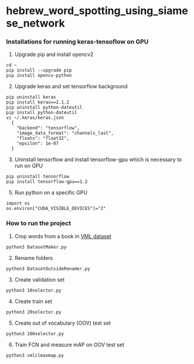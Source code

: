 # hebrew_word_spotting_using_siamese_network

### Installations for running keras-tensoflow on GPU
1. Upgrade pip and install opencv2
```
cd ~
pip install --upgrade pip
pip install opencv-python
```
2. Upgrade keras and set tensorflow background
```
pip uninstall keras
pip install keras==2.1.2
pip uninstall python-dateutil
pip install python-dateutil
vi ~/.keras/keras.json
  {
    "backend": "tensorflow",
    "image_data_format": "channels_last",
    "floatx": "float32",
    "epsilon": 1e-07
  }
```
3. Uninstall tensorflow and install tensorflow-gpu which is necessary to run on GPU
```
pip uninstall tensorflow
pip install tensorflow-gpu==1.2
```
5. Run python on a specific GPU
```
import os
os.environ["CUDA_VISIBLE_DEVICES"]="2"
```

### How to run the project
1. Crop words from a book in [VML dataset](https://www.cs.bgu.ac.il/~majeek/)
```
python3 DatasetMaker.py
```
2. Rename folders
```
python3 DatasetOutsideRenamer.py
```
3. Create validation set
```
python3 10selector.py
```
4. Create train set
```
python3 20selector.py
```
5. Create out of vocabulary (OOV) test set
```
python3 100selector.py
```
6. Train FCN and measure mAP on OOV test set
```
python3 vmlclmaxmap.py
```

